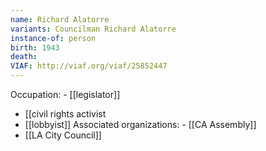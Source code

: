 ```yaml
---
name: Richard Alatorre
variants: Councilman Richard Alatorre
instance-of: person
birth: 1943
death: 
VIAF: http://viaf.org/viaf/25852447
---
```

Occupation: - [[legislator]]
- [[civil rights activist
- [[lobbyist]]
Associated organizations: - [[CA Assembly]] 
 - [[LA City Council]]